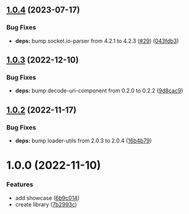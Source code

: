 ## [1.0.4](https://github.com/Spinnenzunge/ngx-tealium/compare/v1.0.3...v1.0.4) (2023-07-17)


### Bug Fixes

* **deps:** bump socket.io-parser from 4.2.1 to 4.2.3 ([#29](https://github.com/Spinnenzunge/ngx-tealium/issues/29)) ([043fdb3](https://github.com/Spinnenzunge/ngx-tealium/commit/043fdb36cb0fea98447025ee823f756383c63094))

## [1.0.3](https://github.com/Spinnenzunge/ngx-tealium/compare/v1.0.2...v1.0.3) (2022-12-10)


### Bug Fixes

* **deps:** bump decode-uri-component from 0.2.0 to 0.2.2 ([9d8cac9](https://github.com/Spinnenzunge/ngx-tealium/commit/9d8cac9a31c82143acedda633c4e9fbce554c504))

## [1.0.2](https://github.com/Spinnenzunge/ngx-tealium/compare/v1.0.1...v1.0.2) (2022-11-17)


### Bug Fixes

* **deps:** bump loader-utils from 2.0.3 to 2.0.4 ([16b4b79](https://github.com/Spinnenzunge/ngx-tealium/commit/16b4b7949d977dc507cdc0b628464c159c55c7f9))

# 1.0.0 (2022-11-10)


### Features

* add showcase ([6b9c014](https://github.com/Spinnenzunge/ngx-tealium/commit/6b9c0144ab3e1da307970d4136e977409e5b106f))
* create library ([7b2993c](https://github.com/Spinnenzunge/ngx-tealium/commit/7b2993cd98cb5503c132fc2bf0db3d7f51f4b0fd))
